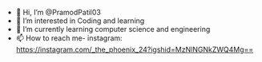 - 👋 Hi, I’m @PramodPatil03
- 👀 I’m interested in Coding and learning
- 🌱 I’m currently learning computer science and engineering
- 📫 How to reach me- instagram: https://instagram.com/_the_phoenix_24?igshid=MzNlNGNkZWQ4Mg==
